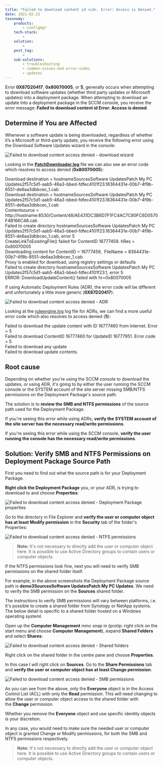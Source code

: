 ```yaml
---
title: "Failed to download content id <id>. Error: Access is Denied."
date: 2021-02-23
taxonomy:
    products:
        - configmgr
    tech-stack:
        - 
    solution:
        - 
    post_tag:
        - 
    sub-solutions:
        - troubleshooting
        - common-issues-and-error-codes
        - updates
---
```


Error **0X87D20417**, **0x80070005**, or **5**, generally occurs when attempting to download software updates (whether third party updates or Microsoft updates) into a deployment package. When attempting to download an update into a deployment package in the SCCM console, you receive the error message: **Failed to download content id Error: Access is denied**.

## Determine if You are Affected

Whenever a software update is being downloaded, regardless of whether it’s a Microsoft or third-party update, you receive the following error using the Download Software Updates wizard in the console:

![Failed to download content access denied - download wizard](/_images/FailedToDownloadContentAccessDenied-1.png "Failed to download content access denied - download wizard")

Looking in the **[PatchDownloader.log](https://patchmypc.com/collecting-log-files-for-patch-my-pc-support#deployment-package-download-logs)** file we can also see an error code which resolves to access denied (**0x80070005**):

Download destination = hostnameSourcesSoftware UpdatesPatch My PC Updates2f57c5d1-aab5-46a3-bbed-fdfec4101f23.18364431e-00b7-4f9b-8551-de6aa3dbbcec\_1.cab  
Download destination = hostnameSourcesSoftware UpdatesPatch My PC Updates2f57c5d1-aab5-46a3-bbed-fdfec4101f23.18364431e-00b7-4f9b-8551-de6aa3dbbcec\_1.cab  
Contentsource = http://hostname:8530/Content/48/AE431DC3B6D7F1FC4AC7C80FC6D0570F4B166C48.cab  
Failed to create directory hostnameSourcesSoftware UpdatesPatch My PC Updates2f57c5d1-aab5-46a3-bbed-fdfec4101f23.18364431e-00b7-4f9b-8551-de6aa3dbbcec\_1.cab, error 5  
CreateLinkToExistingFile() failed for ContentID 16777459. hRes = 0x80070005  
Downloading content for ContentID = 16777459,  FileName = 8364431e-00b7-4f9b-8551-de6aa3dbbcec\_1.cab  
Proxy is enabled for download, using registry settings or defaults  
Failed to create directory hostnameSourcesSoftware UpdatesPatch My PC Updates2f57c5d1-aab5-46a3-bbed-fdfec4101f23.1, error 5  
ERROR: DownloadUpdateContent() failed with hr=0x80070005

If using Automatic Deployment Rules (ADR), the error code will be different and unfortunately a little more generic (**0X87D20417**):

![Failed to download content access denied - ADR](/_images/FailedToDownloadContentAccessDenied-3.png "Failed to download content access denied - ADR")

Looking at the [ruleengine.log](https://patchmypc.com/collecting-log-files-for-patch-my-pc-support#automatic-deployment-rules-logs) log file for ADRs, we can find a more useful error code which also resolves to access denied (**5**):

Failed to download the update content with ID 16777460 from internet. Error = 5  
Failed to download ContentID 16777460 for UpdateID 16777951. Error code = 5  
Failed to download any update  
Failed to download update contents.

## Root cause

Depending on whether you're using the SCCM console to download the updates, or using ADR, it's going to by either the user running the SCCM console or the SYSTEM account of the site server missing SMB/NTFS permissions on the Deployment Package's source path.

The solution is to **review the SMB and NTFS permissions** of the source path used for the Deployment Package.

If you're seeing this error while using ADRs, **verify the SYSTEM account of the site server has the necessary read/write permissions**.

If you're seeing this error while using the SCCM console, **verify the user running the console has the necessary read/write permissions**.

## Solution: Verify SMB and NTFS Permissions on Deployment Package Source Path

First you need to find out what the source path is for your Deployment Package.

**Right click the Deployment Package** you, or your ADR, is trying to download to and choose **Properties**:

![Failed to download content access denied - Deployment Package properties](/_images/FailedToDownloadContentAccessDenied-5.png "Failed to download content access denied - Deployment Package properties")

Go to the directory in File Explorer and **verify the user or computer object has at least Modify permission** in the **Security** tab of the folder's Properties:

![Failed to download content access denied - NTFS permissions](/_images/FailedToDownloadContentAccessDenied-6.png "Failed to download content access denied - NTFS permissions")

> **Note:** It's not necessary to directly add the user or computer object here. It is possible to use Active Directory groups to contain users or computer objects.

If the NTFS permissions look fine, next you will need to verify SMB permissions on the shared folder itself.

For example, in the above screenshots the Deployment Package source path is **demo3SourcesSoftware UpdatesPatch My PC Updates**. We need to verify the SMB permission on the **Sources** shared folder.

The instructions to verify SMB permissions will vary between platforms, i.e. it's possible to create a shared folder from Synology or NetApp systems. The below detail is specific to a shared folder hosted on a Windows operating systeml.

Open up the **Computer Management** mmc snap in (protip: right click on the start menu and choose **Computer Management**), expand **Shared Folders** and select **Shares**:

![Failed to download content access denied - Shared folders](/_images/FailedToDownloadContentAccessDenied-7.png "Failed to download content access denied - Shared folders")

Right click on the shared folder in the centre pane and choose **Properties**.

In this case I will right click on **Sources**. Go to the **Share Permissions** tab and **verify the user or computer object has at least Change permission**.

![Failed to download content access denied - SMB permissions](/_images/FailedToDownloadContentAccessDenied-8.png "Failed to download content access denied - SMB permissions")

As you can see from the above, only the **Everyone** object is in the Access Control List (ACL) with only the **Read** permission. This will need changing to allow the user or computer object access to the shared folder with the **Change** permission.

Whether you remove the **Everyone** object and use specific identity objects is your discretion.

In any case, you would need to make sure the needed user or computer object is granted Change or Modify permissions, for both the SMB and NTFS permissions respectively.

> **Note:** It's not necessary to directly add the user or computer object here. It is possible to use Active Directory groups to contain users or computer objects.